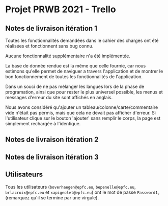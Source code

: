 # Projet PRWB 2021 - Trello

## Notes de livraison itération 1

Toutes les fonctionnalités demandées dans le cahier des charges ont été réalisées et fonctionnent sans bug connu.

Aucune fonctionnalité supplémentaire n'a été implémentée.

La base de donnée rendue est la même que celle fournie, car nous estimons qu'elle permet de naviguer a travers l'application et de montrer le bon fonctionnement de toutes les fonctionnalités de l'application.

Dans un souci de ne pas mélanger les langues lors de la phase de programation, ainsi que pour rester le plus universel possible, les menus et messages d'erreur du site sont affichés en anglais.

Nous avons considéré qu'ajouter un tableau/colonne/carte/commentaire vide n'était pas permis, mais que cela ne devait pas afficher d'erreur. Si l'utilisateur clique sur le bouton 'ajouter' sans remplir le corps, la page est simplement rechargée à l'identique.

## Notes de livraison itération 2


## Notes de livraison itération 3

## Utilisateurs

Tous les utilisateurs (`boverhaegen@epfc.eu`, `bepenelle@epfc.eu`, `brlacroix@epfc.eu` et `xapigeolet@epfc.eu`) ont le mot de passe `Password1,` (remarquez qu'il se termine par une virgule).


